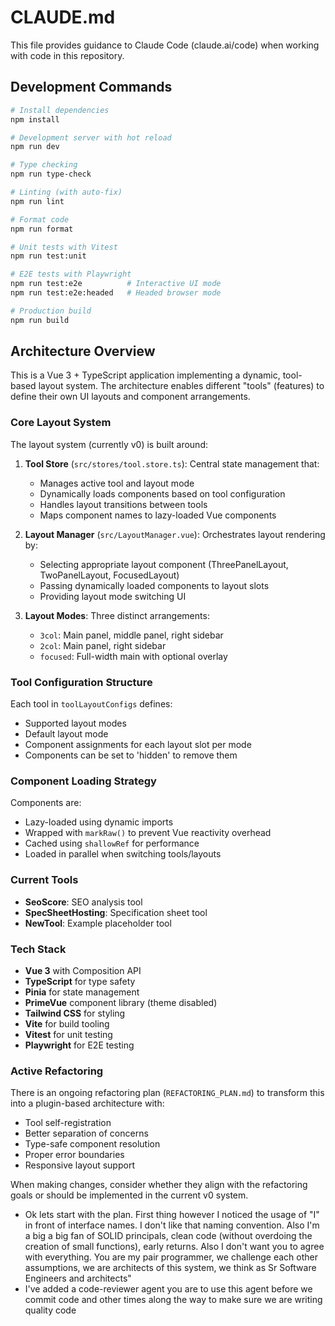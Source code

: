 # CLAUDE.md

This file provides guidance to Claude Code (claude.ai/code) when working with code in this repository.

## Development Commands

```bash
# Install dependencies
npm install

# Development server with hot reload
npm run dev

# Type checking
npm run type-check

# Linting (with auto-fix)
npm run lint

# Format code
npm run format

# Unit tests with Vitest
npm run test:unit

# E2E tests with Playwright
npm run test:e2e          # Interactive UI mode
npm run test:e2e:headed   # Headed browser mode

# Production build
npm run build
```

## Architecture Overview

This is a Vue 3 + TypeScript application implementing a dynamic, tool-based layout system. The architecture enables different "tools" (features) to define their own UI layouts and component arrangements.

### Core Layout System

The layout system (currently v0) is built around:

1. **Tool Store** (`src/stores/tool.store.ts`): Central state management that:
   - Manages active tool and layout mode
   - Dynamically loads components based on tool configuration
   - Handles layout transitions between tools
   - Maps component names to lazy-loaded Vue components

2. **Layout Manager** (`src/LayoutManager.vue`): Orchestrates layout rendering by:
   - Selecting appropriate layout component (ThreePanelLayout, TwoPanelLayout, FocusedLayout)
   - Passing dynamically loaded components to layout slots
   - Providing layout mode switching UI

3. **Layout Modes**: Three distinct arrangements:
   - `3col`: Main panel, middle panel, right sidebar
   - `2col`: Main panel, right sidebar
   - `focused`: Full-width main with optional overlay

### Tool Configuration Structure

Each tool in `toolLayoutConfigs` defines:
- Supported layout modes
- Default layout mode
- Component assignments for each layout slot per mode
- Components can be set to 'hidden' to remove them

### Component Loading Strategy

Components are:
- Lazy-loaded using dynamic imports
- Wrapped with `markRaw()` to prevent Vue reactivity overhead
- Cached using `shallowRef` for performance
- Loaded in parallel when switching tools/layouts

### Current Tools

- **SeoScore**: SEO analysis tool
- **SpecSheetHosting**: Specification sheet tool
- **NewTool**: Example placeholder tool

### Tech Stack

- **Vue 3** with Composition API
- **TypeScript** for type safety
- **Pinia** for state management
- **PrimeVue** component library (theme disabled)
- **Tailwind CSS** for styling
- **Vite** for build tooling
- **Vitest** for unit testing
- **Playwright** for E2E testing

### Active Refactoring

There is an ongoing refactoring plan (`REFACTORING_PLAN.md`) to transform this into a plugin-based architecture with:
- Tool self-registration
- Better separation of concerns
- Type-safe component resolution
- Proper error boundaries
- Responsive layout support

When making changes, consider whether they align with the refactoring goals or should be implemented in the current v0 system.
- Ok lets start with the plan. First thing however I noticed the usage of "I" in front of interface names. I don't like that naming convention. Also I'm a big a big fan of SOLID principals, clean code (without overdoing the creation of small functions), early returns. Also I don't want you to agree with everything. You are my pair programmer, we challenge each other assumptions, we are architects of this system, we think as Sr Software Engineers and architects"
- I've added a code-reviewer agent you are to use this agent before we commit code and other times along the way to make sure we are writing quality code